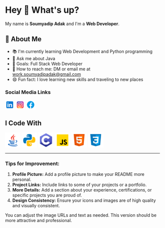 # Hey 👋 What's up?

My name is **Soumyadip Adak** and I'm a **Web Developer**.

## 🔗 About Me

- 📚 I'm currently learning Web Development and Python programming
- 💬 Ask me about Java
- 🎯 Goals: Full Stack Web Developer
- 📧 How to reach me: DM or email me at [work.soumyadipadak@gmail.com](mailto:work.soumyadipadak@gmail.com)
- 😄 Fun fact: I love learning new skills and traveling to new places

### Social Media Links

<p align="left">
    <a href="https://www.linkedin.com/in/soumyadip-adak-a19b03281/" target="_blank"><img src="linkedin.png" alt="LinkedIn Icon" width="30px" height="auto"></a>
    <a href="https://www.instagram.com/soumyadip_adak8888" target="_blank"><img src="instagram.png" alt="Instagram Icon" width="30px" height="auto"></a>
    <a href="https://www.facebook.com/soumyadip.adak.99" target="_blank"><img src="facebook.png" alt="Facebook Icon" width="30px" height="auto"></a>
</p>

## I Code With

<p align="left">
    <img src="java.png" alt="Java Icon" width="50px" height="50px">
    <img src="python.png" alt="Python Icon" width="50px" height="50px">
    <img src="c-programming.png" alt="C Icon" width="50px" height="50px">
    <img src="javascript.png" alt="JavaScript Icon" width="50px" height="auto">
    <img src="html.png" alt="HTML5 Icon" width="50px" height="auto">
    <img src="css.png" alt="CSS3 Icon" width="50px" height="auto">
</p>

---

### Tips for Improvement:

1. **Profile Picture:** Add a profile picture to make your README more personal.
2. **Project Links:** Include links to some of your projects or a portfolio.
3. **More Details:** Add a section about your experience, certifications, or specific projects you are proud of.
4. **Design Consistency:** Ensure your icons and images are of high quality and visually consistent.

You can adjust the image URLs and text as needed. This version should be more attractive and professional.
